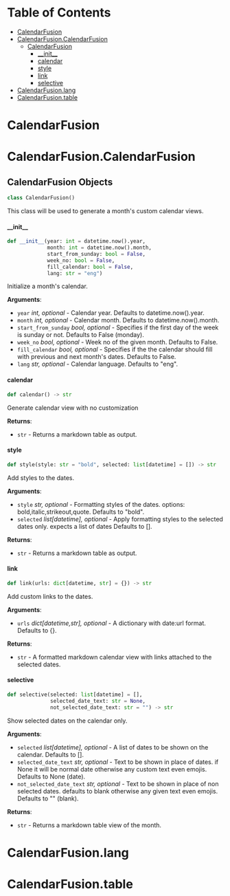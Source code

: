 # Table of Contents

* [CalendarFusion](#CalendarFusion)
* [CalendarFusion.CalendarFusion](#CalendarFusion.CalendarFusion)
  * [CalendarFusion](#CalendarFusion.CalendarFusion.CalendarFusion)
    * [\_\_init\_\_](#CalendarFusion.CalendarFusion.CalendarFusion.__init__)
    * [calendar](#CalendarFusion.CalendarFusion.CalendarFusion.calendar)
    * [style](#CalendarFusion.CalendarFusion.CalendarFusion.style)
    * [link](#CalendarFusion.CalendarFusion.CalendarFusion.link)
    * [selective](#CalendarFusion.CalendarFusion.CalendarFusion.selective)
* [CalendarFusion.lang](#CalendarFusion.lang)
* [CalendarFusion.table](#CalendarFusion.table)

<a id="CalendarFusion"></a>

# CalendarFusion

<a id="CalendarFusion.CalendarFusion"></a>

# CalendarFusion.CalendarFusion

<a id="CalendarFusion.CalendarFusion.CalendarFusion"></a>

## CalendarFusion Objects

```python
class CalendarFusion()
```

This class will be used to generate a month's custom calendar views.

<a id="CalendarFusion.CalendarFusion.CalendarFusion.__init__"></a>

#### \_\_init\_\_

```python
def __init__(year: int = datetime.now().year,
             month: int = datetime.now().month,
             start_from_sunday: bool = False,
             week_no: bool = False,
             fill_calendar: bool = False,
             lang: str = "eng")
```

Initialize a month's calendar.

**Arguments**:

- `year` _int, optional_ - Calendar year. Defaults to datetime.now().year.
- `month` _int, optional_ - Calendar month. Defaults to datetime.now().month.
- `start_from_sunday` _bool, optional_ - Specifies if the first day of the week is sunday or not. Defaults to False (monday).
- `week_no` _bool, optional_ - Week no of the given month. Defaults to False.
- `fill_calendar` _bool, optional_ - Specifies if the the calendar should fill with previous and next month's dates. Defaults to False.
- `lang` _str, optional_ - Calendar language. Defaults to "eng".

<a id="CalendarFusion.CalendarFusion.CalendarFusion.calendar"></a>

#### calendar

```python
def calendar() -> str
```

Generate calendar view with no customization

**Returns**:

- `str` - Returns a markdown table as output.

<a id="CalendarFusion.CalendarFusion.CalendarFusion.style"></a>

#### style

```python
def style(style: str = "bold", selected: list[datetime] = []) -> str
```

Add styles to the dates.

**Arguments**:

- `style` _str, optional_ - Formatting styles of the dates. options: bold,italic,strikeout,quote. Defaults to "bold".
- `selected` _list[datetime], optional_ - Apply formatting styles to the selected dates only. expects a list of dates Defaults to [].
  

**Returns**:

- `str` - Returns a markdown table as output.

<a id="CalendarFusion.CalendarFusion.CalendarFusion.link"></a>

#### link

```python
def link(urls: dict[datetime, str] = {}) -> str
```

Add custom links to the dates.

**Arguments**:

- `urls` _dict[datetime,str], optional_ - A dictionary with date:url format. Defaults to {}.
  

**Returns**:

- `str` - A formatted markdown calendar view with links attached to the selected dates.

<a id="CalendarFusion.CalendarFusion.CalendarFusion.selective"></a>

#### selective

```python
def selective(selected: list[datetime] = [],
              selected_date_text: str = None,
              not_selected_date_text: str = "") -> str
```

Show selected dates on the calendar only.

**Arguments**:

- `selected` _list[datetime], optional_ - A list of dates to be shown on the calendar. Defaults to [].
- `selected_date_text` _str, optional_ - Text to be shown in place of dates.             if None it will be normal date otherwise any custom text even emojis. Defaults to None (date).
- `not_selected_date_text` _str, optional_ - Text to be shown in place of non selected dates.                 defaults to blank otherwise any given text even emojis. Defaults to "" (blank).
  

**Returns**:

- `str` - Returns a markdown table view of the month.

<a id="CalendarFusion.lang"></a>

# CalendarFusion.lang

<a id="CalendarFusion.table"></a>

# CalendarFusion.table

